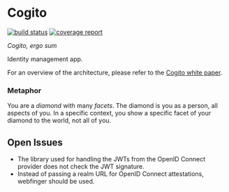 Cogito
======
[![build status](https://gitlab.ta.philips.com/blockchain-lab/Cogito/badges/master/build.svg)](https://gitlab.ta.philips.com/blockchain-lab/Cogito/commits/master)
[![coverage report](https://gitlab.ta.philips.com/blockchain-lab/Cogito/badges/master/coverage.svg)](https://gitlab.ta.philips.com/blockchain-lab/Cogito/commits/master)


*Cogito, ergo sum*

Identity management app.

For an overview of the architecture, please refer to the [Cogito white paper](https://gitlab.ta.philips.com/blockchain-lab/Cogito/raw/master/Documentation/Architecture.pdf).

### Metaphor
You are a _diamond_ with many _facets_. The diamond is you
as a person, all aspects of you. In a specific context, you show a
specific facet of your diamond to the world, not all of you.


Open Issues
-----------
* The library used for handling the JWTs from the OpenID Connect provider does not check the JWT signature.
* Instead of passing a realm URL for OpenID Connect attestations, webfinger should be used.
